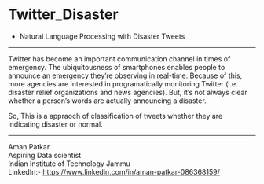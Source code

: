 # Twitter_Disaster
* Natural Language Processing with Disaster Tweets
****************************************************************************************************************************************

Twitter has become an important communication channel in times of emergency.
The ubiquitousness of smartphones enables people to announce an emergency they’re observing in real-time. Because of this, more agencies are interested in programatically monitoring Twitter (i.e. disaster relief organizations and news agencies).
But, it’s not always clear whether a person’s words are actually announcing a disaster.

So, This is a appraoch of classification of tweets whether they are indicating disaster or normal.

****************************************************************************************************************************************
Aman Patkar    
Aspiring Data scientist                                                                                                                   
Indian Institute of Technology Jammu                                                                                  
LinkedIn:- https://www.linkedin.com/in/aman-patkar-086368159/
